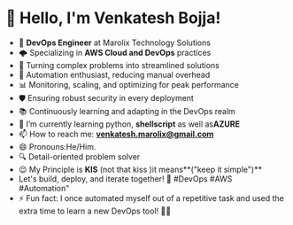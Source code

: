 # 👋 Hello, I'm Venkatesh Bojja!
- 💼 **DevOps Engineer** at Marolix Technology Solutions
- 🌩️ Specializing in **AWS Cloud and DevOps** practices
- 🚀 Turning complex problems into streamlined solutions
- 🔧 Automation enthusiast, reducing manual overhead
- 📊 Monitoring, scaling, and optimizing for peak performance
- 🛡️ Ensuring robust security in every deployment
- 📚 Continuously learning and adapting in the DevOps realm
- 🌱 I’m currently learning python, **shellscript** as well as**AZURE**
- 📫 How to reach me: **venkatesh.marolix@gmail.com**
- 😄 Pronouns:He/Him.
- 🔍 Detail-oriented problem solver
- 😉 My Principle is **KIS** (not that kiss )it means**("keep it simple")**
- Let's build, deploy, and iterate together! 🤝 #DevOps #AWS #Automation"
- ⚡ Fun fact: I once automated myself out of a repetitive task and used the extra time to learn a new DevOps tool! 🤖💡
<!--
**bvenkydevops/bvenkydevops** is a ✨ _special_ ✨ repository because its `README.md` (this file) appears on your GitHub profile.

Here are some ideas to get you started:

- 🔭 I’m currently working on ...
- 🌱 I’m currently learning ...
- 👯 I’m looking to collaborate on ...
- 🤔 I’m looking for help with ...
- 💬 Ask me about ...
- 📫 How to reach me: ...
- 😄 Pronouns: ...
- ⚡ Fun fact: ...
-->
